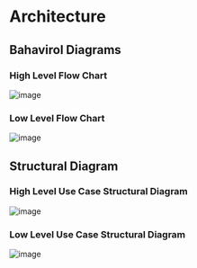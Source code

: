 # Architecture

## Bahavirol Diagrams
### High Level Flow Chart
![image](https://user-images.githubusercontent.com/98864424/157810949-c1c1eb21-b7ea-4afa-9c0f-ae109978fce0.png)
<br/>

### Low Level Flow Chart
![image](https://user-images.githubusercontent.com/98864424/157812441-8865bb9c-7a83-4bf0-9b1c-9494f0eee44d.png)
<br/>

## Structural Diagram
### High Level Use Case Structural Diagram
![image](https://user-images.githubusercontent.com/98864424/157823602-08ab8235-77ed-4bca-b8af-d2bd223d42d5.png)
<br/>

### Low Level Use Case Structural Diagram
![image](https://user-images.githubusercontent.com/98864424/157828246-f325cbf5-b884-47a4-a5d8-2df95b49a003.png)
